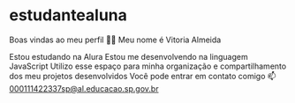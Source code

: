 # estudantealuna
Boas vindas ao meu perfil 💙💙
Meu nome é Vitoria Almeida

Estou estudando na Alura
Estou me desenvolvendo na linguagem JavaScript
Utilizo esse espaço para minha organização e compartilhamento dos meu projetos desenvolvidos
Você pode entrar em contato comigo 📫
000111422337sp@al.educacao.sp.gov.br
